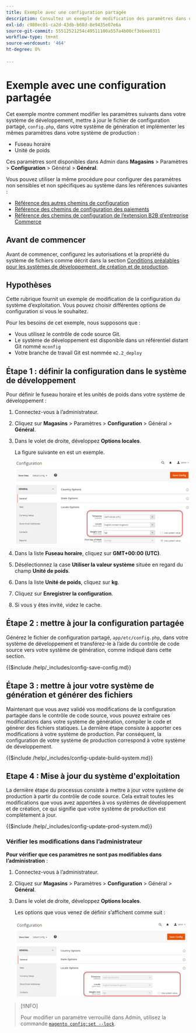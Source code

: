 ```yaml
---
title: Exemple avec une configuration partagée
description: Consultez un exemple de modification des paramètres dans un système de développement avec un fichier de configuration partagé.
exl-id: c980ec01-ca2d-43db-b68d-8e9435e07e6a
source-git-commit: 55512521254c49511100a557a4b00cf3ebee0311
workflow-type: tm+mt
source-wordcount: '464'
ht-degree: 0%

---
```


# Exemple avec une configuration partagée

Cet exemple montre comment modifier les paramètres suivants dans votre système de développement, mettre à jour le fichier de configuration partagé, `config.php`, dans votre système de génération et implémenter les mêmes paramètres dans votre système de production :

- Fuseau horaire
- Unité de poids

Ces paramètres sont disponibles dans Admin dans **Magasins** > Paramètres > **Configuration** > Général > **Général**.

Vous pouvez utiliser la même procédure pour configurer des paramètres non sensibles et non spécifiques au système dans les références suivantes :

- [Référence des autres chemins de configuration](../reference/config-reference-general.md)
- [Référence des chemins de configuration des paiements](../reference/config-reference-payment.md)
- [Référence des chemins de configuration de l’extension B2B d’entreprise Commerce](../reference/config-reference-b2b.md)

## Avant de commencer

Avant de commencer, configurez les autorisations et la propriété du système de fichiers comme décrit dans la section [Conditions préalables pour les systèmes de développement, de création et de production](../deployment/prerequisites.md).

## Hypothèses

Cette rubrique fournit un exemple de modification de la configuration du système d’exploitation. Vous pouvez choisir différentes options de configuration si vous le souhaitez.

Pour les besoins de cet exemple, nous supposons que :

- Vous utilisez le contrôle de code source Git.
- Le système de développement est disponible dans un référentiel distant Git nommé `mconfig`
- Votre branche de travail Git est nommée `m2.2_deploy`

## Étape 1 : définir la configuration dans le système de développement

Pour définir le fuseau horaire et les unités de poids dans votre système de développement :

1. Connectez-vous à l’administrateur.
1. Cliquez sur **Magasins** > Paramètres > **Configuration** > Général > **Général**.
1. Dans le volet de droite, développez **Options locales**.

   La figure suivante en est un exemple.

   ![Définir des options de paramètres régionaux dans le système de développement](../../assets/configuration/split-deploy-set-locale.png)

1. Dans la liste **Fuseau horaire**, cliquez sur **GMT+00:00 (UTC)**.
1. Désélectionnez la case **Utiliser la valeur système** située en regard du champ **Unité de poids**.
1. Dans la liste **Unité de poids**, cliquez sur **kg**.
1. Cliquez sur **Enregistrer la configuration**.
1. Si vous y êtes invité, videz le cache.

## Étape 2 : mettre à jour la configuration partagée

Générez le fichier de configuration partagé, `app/etc/config.php`, dans votre système de développement et transférez-le à l’aide du contrôle de code source vers votre système de génération, comme indiqué dans cette section.

{{$include /help/_includes/config-save-config.md}}

## Étape 3 : mettre à jour votre système de génération et générer des fichiers

Maintenant que vous avez validé vos modifications de la configuration partagée dans le contrôle de code source, vous pouvez extraire ces modifications dans votre système de génération, compiler le code et générer des fichiers statiques. La dernière étape consiste à apporter ces modifications à votre système de production. Par conséquent, la configuration de votre système de production correspond à votre système de développement.

{{$include /help/_includes/config-update-build-system.md}}

## Etape 4 : Mise à jour du système d&#39;exploitation

La dernière étape du processus consiste à mettre à jour votre système de production à partir du contrôle de code source. Cela extrait toutes les modifications que vous avez apportées à vos systèmes de développement et de création, ce qui signifie que votre système de production est complètement à jour.

{{$include /help/_includes/config-update-prod-system.md}}

### Vérifier les modifications dans l’administrateur

**Pour vérifier que ces paramètres ne sont pas modifiables dans l’administration** :

1. Connectez-vous à l’administrateur.
1. Cliquez sur **Magasins** > Paramètres > **Configuration** > Général > **Général**.
1. Dans le volet de droite, développez **Options locales**.

   Les options que vous venez de définir s’affichent comme suit :

   ![Les options de configuration ne peuvent pas être modifiées dans l’administration](../../assets/configuration/split-deploy-not-editable.png)

>[!INFO]
>
>Pour modifier un paramètre verrouillé dans Admin, utilisez la commande [`magento config:set --lock`](../cli/set-configuration-values.md).

<!-- Last updated from includes: 2024-07-18 15:50:54 -->
